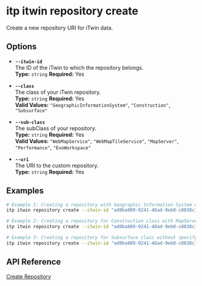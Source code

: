 # itp itwin repository create

Create a new repository URI for iTwin data.

## Options

- **`--itwin-id`**  
  The ID of the iTwin to which the repository belongs.  
  **Type:** `string` **Required:** Yes

- **`--class`**  
  The class of your iTwin repository.  
  **Type:** `string` **Required:** Yes  
  **Valid Values:** `"GeographicInformationSystem"`, `"Construction"`, `"Subsurface"`

- **`--sub-class`**  
  The subClass of your repository.  
  **Type:** `string` **Required:** Yes  
  **Valid Values:** `"WebMapService"`, `"WebMapTileService"`, `"MapServer"`, `"Performance"`, `"EvoWorkspace"`

- **`--uri`**  
  The URI to the custom repository.  
  **Type:** `string` **Required:** Yes

## Examples

```bash
# Example 1: Creating a repository with Geographic Information System class
itp itwin repository create --itwin-id "ad0ba809-9241-48ad-9eb0-c8038c1a1d51" --class "GeographicInformationSystem" --sub-class "WebMapTileService" --uri "https://example.com/repository1"

# Example 2: Creating a repository for Construction class with MapServer subclass
itp itwin repository create --itwin-id "ad0ba809-9241-48ad-9eb0-c8038c1a1d51" --class "Construction" --sub-class "Performance" --uri "https://example.com/repository2"

# Example 3: Creating a repository for Subsurface class without specifying a subclass
itp itwin repository create --itwin-id "ad0ba809-9241-48ad-9eb0-c8038c1a1d51" --class "Subsurface" --sub-class "EvoWorkspace" --uri "https://example.com/repository3"
```

## API Reference

[Create Repository](https://developer.bentley.com/apis/iTwins/operations/create-repository/)
